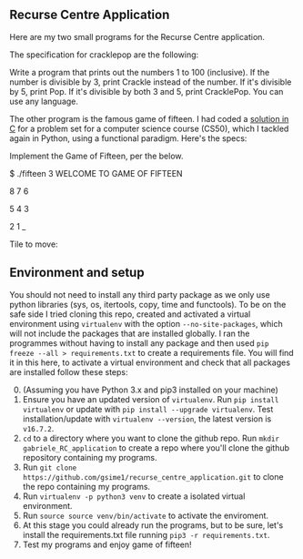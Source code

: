 ## Recurse Centre Application

Here are my two small programs for the Recurse Centre application. 

The specification for cracklepop are the following:

Write a program that prints out the numbers 1 to 100 (inclusive). If the number is divisible by 3, print Crackle instead of the number. If it's divisible by 5, print Pop. If it's divisible by both 3 and 5, print CracklePop. You can use any language.


The other program is the famous game of fifteen. I had coded a [solution in C](https://gist.github.com/gsime1/30e2e2a3dc6f2b216f955626182288c9) for a problem set for a computer science course (CS50), which I tackled again in Python, using a functional paradigm. Here's the specs:

Implement the Game of Fifteen, per the below.

$ ./fifteen 3
WELCOME TO GAME OF FIFTEEN

8  7  6

5  4  3

2  1  _

Tile to move:

## Environment and setup

You should not need to install any third party package as we only use python libraries (sys, os, itertools, copy, time and functools). To be on the safe side I tried cloning this repo, created and activated a virtual environment using `virtualenv` with the option `--no-site-packages`, which will not include the packages that are installed globally. I ran the programmes without having to install any package and then used `pip freeze --all > requirements.txt` to create a requirements file. You will find it in this here, to activate a virtual environment and check that all packages are installed follow these steps:

0) (Assuming you have Python 3.x and pip3 installed on your machine)
1) Ensure you have an updated version of `virtualenv`. Run `pip install virtualenv` or update with `pip install --upgrade virtualenv`. Test installation/update with `virtualenv --version`, the latest version is `v16.7.2`. 
2) `cd` to a directory where you want to clone the github repo. Run `mkdir gabriele_RC_application` to create a repo where you'll clone the github repository containing my programs. 
3) Run `git clone https://github.com/gsime1/recurse_centre_application.git` to clone the repo containing my programs. 
4) Run `virtualenv -p python3 venv` to create a isolated virtual environment.
5) Run `source source venv/bin/activate` to activate the enviroment. 
6) At this stage you could already run the programs, but to be sure, let's install the requirements.txt file running `pip3 -r requirements.txt`.
7) Test my programs and enjoy game of fifteen! 
  
